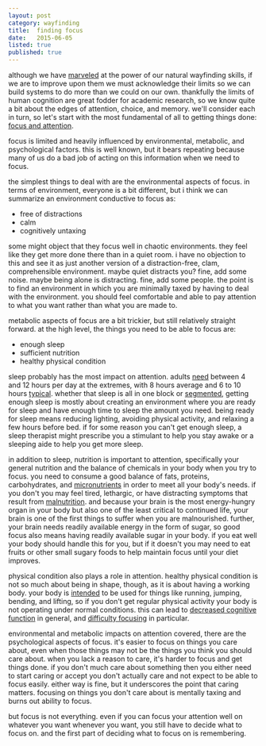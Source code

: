 ```yaml
---
layout: post
category: wayfinding
title:  finding focus
date:   2015-06-05
listed: true
published: true
---
```


although we have [marveled](/wayfinding/natural-wayfinding.html) at the power of our natural wayfinding skills, if we are to improve upon them we must acknowledge their limits so we can build systems to do more than we could on our own. thankfully the limits of human cognition are great fodder for academic research, so we know quite a bit about the edges of attention, choice, and memory. we'll consider each in turn, so let's start with the most fundamental of all to getting things done: [focus and attention](http://en.wikipedia.org/wiki/Attention).

focus is limited and heavily influenced by environmental, metabolic, and psychological factors. this is well known, but it bears repeating because many of us do a bad job of acting on this information when we need to focus.

the simplest things to deal with are the environmental aspects of focus. in terms of environment, everyone is a bit different, but i think we can summarize an environment conductive to focus as:

- free of distractions
- calm
- cognitively untaxing

some might object that they focus well in chaotic environments. they feel like they get more done there than in a quiet room. i have no objection to this and see it as just another version of a distraction-free, clam, comprehensible environment. maybe quiet distracts you? fine, add some noise. maybe being alone is distracting. fine, add some people. the point is to find an environment in which you are minimally taxed by having to deal with the environment. you should feel comfortable and able to pay attention to what you want rather than what you are made to.

metabolic aspects of focus are a bit trickier, but still relatively straight forward. at the high level, the things you need to be able to focus are:

- enough sleep
- sufficient nutrition
- healthy physical condition

sleep probably has the most impact on attention. adults [need](http://www.nytimes.com/2011/04/17/magazine/mag-17Sleep-t.html) between 4 and 12 hours per day at the extremes, with 8 hours average and 6 to 10 hours [typical](http://apsychoserver.psych.arizona.edu/jjbareprints/psyc501a/readings/Carskadon%20Dement%202011.pdf). whether that sleep is all in one block or [segmented](http://en.wikipedia.org/wiki/Segmented_sleep), getting enough sleep is mostly about creating an environment where you are ready for sleep and have enough time to sleep the amount you need. being ready for sleep means reducing lighting, avoiding physical activity, and relaxing a few hours before bed. if for some reason you can't get enough sleep, a sleep therapist might prescribe you a stimulant to help you stay awake or a sleeping aide to help you get more sleep.

in addition to sleep, nutrition is important to attention, specifically your general nutrition and the balance of chemicals in your body when you try to focus. you need to consume a good balance of fats, proteins, carbohydrates, and [micronutrients](http://en.wikipedia.org/wiki/Iodine_deficiency#Deficiency) in order to meet all your body's needs. if you don't you may feel tired, lethargic, or have distracting symptoms that result from [malnutrition](http://www.nlm.nih.gov/medlineplus/malnutrition.html). and because your brain is the most energy-hungry organ in your body but also one of the least critical to continued life, your brain is one of the first things to suffer when you are malnourished. further, your brain needs readily available energy in the form of sugar, so good focus also means having readily available sugar in your body. if you eat well your body should handle this for you, but if it doesn't you may need to eat fruits or other small sugary foods to help maintain focus until your diet improves.

physical condition also plays a role in attention. healthy physical condition is not so much about being in shape, though, as it is about having a working body. your body is [intended](http://www.ncbi.nlm.nih.gov/pubmed/14527637) to be used for things like running, jumping, bending, and lifting, so if you don't get regular physical activity your body is not operating under normal conditions. this can lead to [decreased cognitive function](http://www.ncbi.nlm.nih.gov/pubmed/21417955) in general, and [difficulty focusing](http://www.sciencedirect.com/science/article/pii/S1755296613000501) in particular.

environmental and metabolic impacts on attention covered, there are the psychological aspects of focus. it's easier to focus on things you care about, even when those things may not be the things you think you should care about. when you lack a reason to care, it's harder to focus and get things done. if you don't much care about something then you either need to start caring or accept you don't actually care and not expect to be able to focus easily. either way is fine, but it underscores the point that caring matters. focusing on things you don't care about is mentally taxing and burns out ability to focus.

but focus is not everything. even if you can focus your attention well on whatever you want whenever you want, you still have to decide what to focus on. and the first part of deciding what to focus on is remembering.
